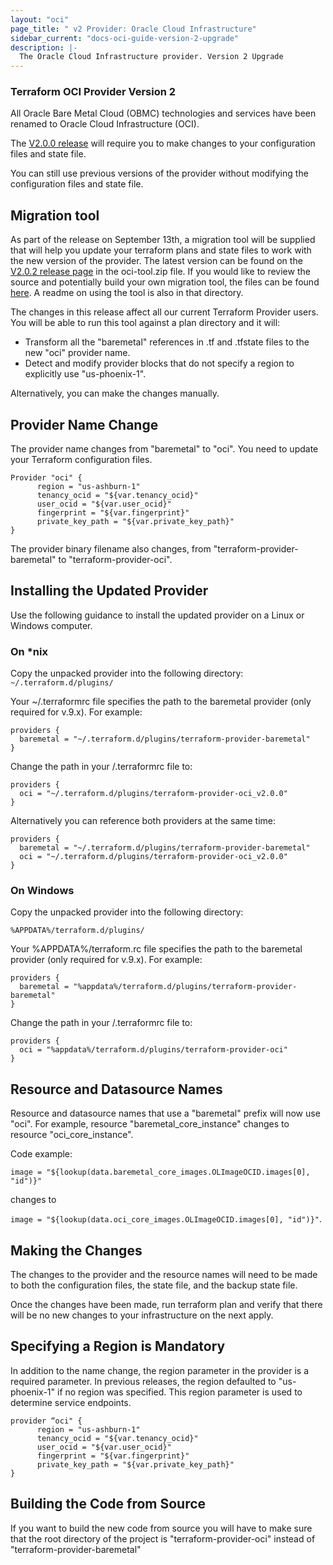 ```yaml
---
layout: "oci"
page_title: " v2 Provider: Oracle Cloud Infrastructure"
sidebar_current: "docs-oci-guide-version-2-upgrade"
description: |-
  The Oracle Cloud Infrastructure provider. Version 2 Upgrade
---
```

### Terraform OCI Provider Version 2
All Oracle Bare Metal Cloud (OBMC) technologies and services have been renamed to Oracle Cloud Infrastructure (OCI).

The [V2.0.0 release](https://github.com/terraform-providers/terraform-provider-oci/releases/tag/v2.0.0) will require you to make changes to your configuration files and state file.

You can still use previous versions of the provider without modifying the configuration files and state file.

## Migration tool
As part of the release on September 13th, a migration tool will be supplied that will help you update your terraform plans and state files to work with the new version of the provider. The latest version can be found on the [V2.0.2 release page](https://github.com/terraform-providers/terraform-provider-oci/releases/tag/2.0.2) in the oci-tool.zip file. If you would like to review the source and potentially build your own migration tool, the files can be found [here](https://github.com/terraform-providers/terraform-provider-oci/tree/v2.2.0/tools/oci-tool). A readme on using the tool is also in that directory.

The changes in this release affect all our current Terraform Provider users.
You will be able to run this tool against a plan directory and it will:
- Transform all the "baremetal" references in .tf and .tfstate files to the new "oci" provider name.
- Detect and modify provider blocks that do not specify a region to explicitly use "us-phoenix-1".

Alternatively, you can make the changes manually.

## Provider Name Change
The provider name changes from "baremetal" to "oci". You need to update your Terraform configuration files.

```
Provider "oci" {
	  region = "us-ashburn-1"
	  tenancy_ocid = "${var.tenancy_ocid}"
	  user_ocid = "${var.user_ocid}"
	  fingerprint = "${var.fingerprint}"
	  private_key_path = "${var.private_key_path}"
}
```
The provider binary filename also changes, from "terraform-provider-baremetal" to "terraform-provider-oci".

## Installing the Updated Provider
Use the following guidance to install the updated provider on a Linux or Windows computer.
### On *nix
Copy the unpacked provider into the following directory:
`~/.terraform.d/plugins/`

Your ~/.terraformrc file specifies the path to the baremetal provider (only required for v.9.x).
For example:
```
providers {
  baremetal = "~/.terraform.d/plugins/terraform-provider-baremetal"
}
```
Change the path in your /.terraformrc file to:
```
providers {
  oci = "~/.terraform.d/plugins/terraform-provider-oci_v2.0.0"
}
```
Alternatively you can reference both providers at the same time:
```
providers {
  baremetal = "~/.terraform.d/plugins/terraform-provider-baremetal"
  oci = "~/.terraform.d/plugins/terraform-provider-oci_v2.0.0"
}
```


### On Windows
Copy the unpacked provider into the following directory:

`%APPDATA%/terraform.d/plugins/`

Your %APPDATA%/terraform.rc file specifies the path to the baremetal provider (only required for v.9.x). For example:
```
providers {
  baremetal = "%appdata%/terraform.d/plugins/terraform-provider-baremetal"
}
```
Change the path in your /.terraformrc file to:
```
providers {
  oci = "%appdata%/terraform.d/plugins/terraform-provider-oci"
}
```
## Resource and Datasource Names
Resource and datasource names that use a "baremetal" prefix will now use "oci".
For example, resource "baremetal_core_instance" changes to resource "oci_core_instance".

Code example:

`image = "${lookup(data.baremetal_core_images.OLImageOCID.images[0], "id")}"`

changes to


 `image = "${lookup(data.oci_core_images.OLImageOCID.images[0], "id")}"`.
## Making the Changes
The changes to the provider and the resource names will need to be made to both the configuration files, the state file, and the backup state file.

Once the changes have been made, run terraform plan and verify that there will be no new changes to your infrastructure on the next apply.


## Specifying a Region is Mandatory

In addition to the name change, the region parameter in the provider is a required parameter. In previous releases, the region defaulted to "us-phoenix-1" if no region was specified.
This region parameter is used to determine service endpoints.
```
provider “oci" {
	  region = "us-ashburn-1"
	  tenancy_ocid = "${var.tenancy_ocid}"
	  user_ocid = "${var.user_ocid}"
	  fingerprint = "${var.fingerprint}"
	  private_key_path = "${var.private_key_path}"
}
```

## Building the Code from Source
If you want to build the new code from source you will have to make sure that the root directory of the project is "terraform-provider-oci" instead of "terraform-provider-baremetal"


